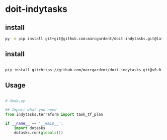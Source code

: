 
# doit-indytasks

## install

```sh
py -m pip install git+git@github.com:marcgardent/doit-indytasks.git@latest
```

## install

```sh

pip install git+https://github.com/marcgardent/doit-indytasks.git@v0.0.8

```

## Usage

```python

# dodo.py

## Import what you need
from indytasks.terraform import task_tf_plan

if __name__ == '__main__':
    import dotasks
    dotasks.run(globals())
    
```